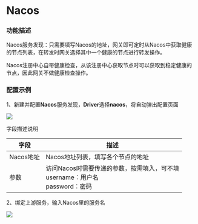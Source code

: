 # Nacos

### 功能描述

Nacos服务发现：只需要填写Nacos的地址，网关即可定时从Nacos中获取健康的节点列表，在转发时网关选择其中一个健康的节点进行转发操作。

Nacos注册中心自带健康检查，从该注册中心获取节点时可以获取到稳定健康的节点，因此网关不做健康检查操作。

### 配置示例
1、新建并配置**Nacos**服务发现，**Driver**选择**nacos**，将自动弹出配置页面

![](http://data.eolinker.com/course/w8lc9yQ76e7ea75a016ae8cd172a145f9adda28bbcf9429.gif)


字段描述说明

| 字段      | 描述                                                         |
| --------- | ------------------------------------------------------------ |
| Nacos地址 | Nacos地址列表，填写各个节点的地址                            |
| 参数      | 访问Nacos时需要传递的参数，按需填入，可不填<br>username：用户名<br>password：密码 |

2、绑定上游服务，输入Nacos里的服务名

![](http://data.eolinker.com/course/QgCqr1J75add4b23c750dcc14c9cb15d2ea4e1a784a63e1.gif)